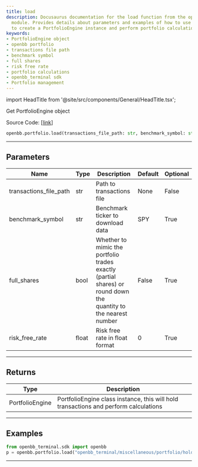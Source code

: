 ```yaml
---
title: load
description: Docusaurus documentation for the load function from the openbb portfolio
  module. Provides details about parameters and examples of how to use this function
  to create a PortfolioEngine instance and perform portfolio calculations.
keywords:
- PortfolioEngine object
- openbb portfolio
- transactions file path
- benchmark symbol
- full shares
- risk free rate
- portfolio calculations
- openbb_terminal sdk
- Portfolio management
---
```


import HeadTitle from '@site/src/components/General/HeadTitle.tsx';

<HeadTitle title="portfolio.load - Reference | OpenBB SDK Docs" />

Get PortfolioEngine object

Source Code: [[link](https://github.com/OpenBB-finance/OpenBBTerminal/tree/main/openbb_terminal/portfolio/portfolio_model.py#L27)]

```python wordwrap
openbb.portfolio.load(transactions_file_path: str, benchmark_symbol: str = "SPY", full_shares: bool = False, risk_free_rate: float = 0)
```

---

## Parameters

| Name | Type | Description | Default | Optional |
| ---- | ---- | ----------- | ------- | -------- |
| transactions_file_path | str | Path to transactions file | None | False |
| benchmark_symbol | str | Benchmark ticker to download data | SPY | True |
| full_shares | bool | Whether to mimic the portfolio trades exactly (partial shares) or round down the<br/>quantity to the nearest number | False | True |
| risk_free_rate | float | Risk free rate in float format | 0 | True |


---

## Returns

| Type | Description |
| ---- | ----------- |
| PortfolioEngine | PortfolioEngine class instance, this will hold transactions and perform calculations |
---

## Examples

```python
from openbb_terminal.sdk import openbb
p = openbb.portfolio.load("openbb_terminal/miscellaneous/portfolio/holdings_example.xlsx")
```

---

